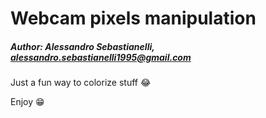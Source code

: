 # Webcam pixels manipulation
##### Author: Alessandro Sebastianelli, alessandro.sebastianelli1995@gmail.com

Just a fun way to colorize stuff 😂

Enjoy 😁


